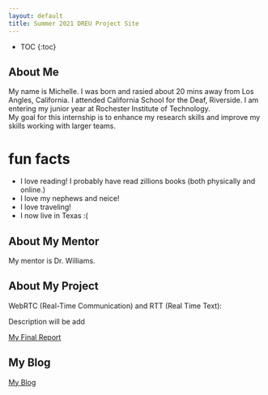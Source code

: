```yaml
---
layout: default
title: Summer 2021 DREU Project Site
---
```


* TOC
{:toc}

## About Me

My name is Michelle. I was born and rasied about 20 mins away from Los Angles, California. I attended California School for the Deaf, Riverside. 
I am entering my junior year at Rochester Institute of Technology.  
My goal for this internship is to enhance my research skills and improve my skills working with larger teams.

# fun facts
- I love reading! I probably have read zillions books (both physically and online.)
- I love my nephews and neice!
- I love traveling! 
- I now live in Texas :( 


## About My Mentor

My mentor is Dr. Williams.

## About My Project

WebRTC (Real-Time Communication) and RTT (Real Time Text):

Description will be add

[My Final Report](files/finalreport.pdf)

## My Blog

[My Blog](blog.html)
